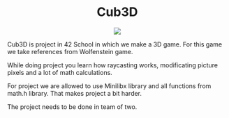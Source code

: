 <h1 align=center>Cub3D</h1>
<p align=center><img src="https://github.com/lavzd13/cub3D/assets/129123180/89ae510e-38c0-44a6-b174-b323700cda1d"></p>
<p>Cub3D is project in 42 School in which we make a 3D game. For this game we take references from Wolfenstein game.</p>
<p>While doing project you learn how raycasting works, modificating picture pixels and a lot of math calculations.</p>
<p>For project we are allowed to use Minilibx library and all functions from math.h library. That makes project a bit harder.</p>
<p>The project needs to be done in team of two.</p>
